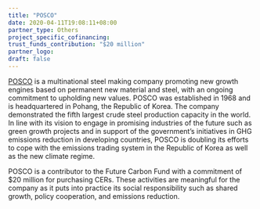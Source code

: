 ```yaml
---
title: "POSCO"
date: 2020-04-11T19:08:11+08:00
partner_type: Others
project_specific_cofinancing:
trust_funds_contribution: "$20 million"
partner_logo:
draft: false
---
```


[POSCO](http://www.posco.com/) is a multinational steel making company promoting new growth engines based on permanent new material and steel, with an ongoing commitment to upholding new values. POSCO was established in 1968 and is headquartered in Pohang, the Republic of Korea. The company demonstrated the fifth largest crude steel production capacity in the world. In line with its vision to engage in promising industries of the future such as green growth projects and in support of the government’s initiatives in GHG emissions reduction in developing countries, POSCO is doubling its efforts to cope with the emissions trading system in the Republic of Korea as well as the new climate regime. 

POSCO is a contributor to the Future Carbon Fund with a commitment of $20 million for purchasing CERs. These activities are meaningful for the company as it puts into practice its social responsibility such as shared growth, policy cooperation, and emissions reduction. 